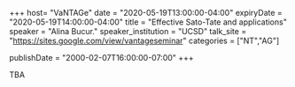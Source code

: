 +++
  host= "VaNTAGe"
  date = "2020-05-19T13:00:00-04:00"
  expiryDate = "2020-05-19T14:00:00-04:00"
  title = "Effective Sato-Tate and applications"
  speaker = "Alina Bucur."
  speaker_institution = "UCSD"
  talk_site = "https://sites.google.com/view/vantageseminar"
  categories = ["NT","AG"]

  publishDate = "2000-02-07T16:00:00-07:00"
+++

TBA